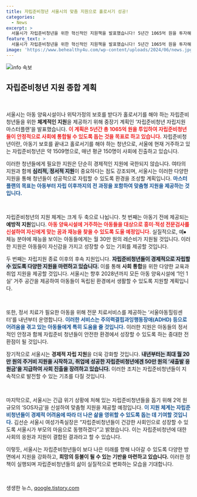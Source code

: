 ```yaml
---
title: 자립준비청년 서울시의 맞춤 지원으로 홀로서기 성공!
categories:
  - News
excerpt: >
  서울시가 자립준비청년을 위한 혁신적인 지원책을 발표했습니다! 5년간 1065억 원을 투자해 맞춤형 자립 지원과 ‘새출발 응원금’ 50만 원을 제공, 이들의 홀로서기를 응원합니다.
feature_text: >
  서울시가 자립준비청년을 위한 혁신적인 지원책을 발표했습니다! 5년간 1065억 원을 투자해 맞춤형 자립 지원과 ‘새출발 응원금’ 50만 원을 제공, 이들의 홀로서기를 응원합니다.
image: 'https://www.behealthy4u.com/wp-content/uploads/2024/06/news.jpg'
---
```


<p><img src="https://www.behealthy4u.com/wp-content/uploads/2024/06/news.jpg" alt="info 속보" /></p>

<h2 data-ke-size="size26">자립준비청년 지원 종합 계획</h2>

<p data-ke-size="size16">&nbsp;</p>

<p>서울시는 아동 양육시설이나 위탁가정의 보호를 받다가 홀로서기를 해야 하는 자립준비청년들을 위한 <b>체계적인 지원</b>을 제공하기 위해 중장기 계획인 ‘자립준비청년 자립지원 마스터플랜’을 발표했습니다. <b><span style="color: #ee2323;">이 계획은 5년간 총 1065억 원을 투입하여 자립준비청년들이 안정적으로 사회에 통합될 수 있도록 돕는 것을 목표로 하고 있습니다.</span></b> 자립준비청년이란, 아동기 보호를 끝내고 홀로서기를 해야 하는 청년으로, 서울에 현재 거주하고 있는 자립준비청년은 약 1509명으로, 매년 평균 150명이 사회에 진출하고 있습니다. </p>

<p>이러한 청년들에게 필요한 지원은 단순히 경제적인 지원에 국한되지 않습니다. 여타의 지원과 함께 <b><span style="background-color: #21538527;">심리적, 정서적 지원</span></b>이 중요하다는 점도 강조되며, 서울시는 이러한 다양한 지원을 통해 청년들이 성공적으로 자립할 수 있도록 환경을 조성할 계획입니다. <b><span style="color: #1a5490;">마스터플랜의 목표는 아동부터 자립 이후까지의 전 과정을 포함하여 맞춤형 지원을 제공하는 것입니다.</span></b></p>

<p data-ke-size="size16">&nbsp;</p>

<p>자립준비청년의 지원 체계는 크게 두 축으로 나뉩니다. 첫 번째는 아동기 전에 제공되는 <b>예방적 지원</b>입니다. <b><span style="color: #ee2323;">아동 양육시설에 거주하는 아동들을 대상으로 흥미·적성 전문검사를 신설하여 자신에게 맞는 꿈과 재능을 찾을 수 있도록 도울 예정입니다.</span></b> 실질적으로, 예⦁체능 분야에 재능을 보이는 아동들에게는 월 30만 원의 레슨비가 지원될 것입니다. 이러한 지원은 아동들이 자신감을 가지고 성장할 수 있는 기회를 제공할 것입니다.</p>

<p>두 번째는 자립지원 종료 이후의 후속 지원입니다. <b><span style="background-color: #21538527;">자립준비청년들이 경제적으로 자립할 수 있도록 다양한 지원을 마련하고 있습니다.</span></b> 이를 통해 <b>사회 통합</b>을 위한 다양한 교육과 취업 지원을 제공할 것입니다. 서울시는 향후 2028년까지 모든 아동 양육시설에 ‘1인 1실’ 거주 공간을 제공하여 아동들이 독립된 환경에서 생활할 수 있도록 지원할 계획입니다.</p>

<p data-ke-size="size16">&nbsp;</p>

<p>또한, 정서 치료가 필요한 아동을 위해 전문 치료서비스를 제공하는 ‘서울아동힐링센터’를 내년부터 운영합니다. <b><span style="color: #1a5490;">이러한 서비스는 주의력결핍과잉행동장애(ADHD) 등으로 어려움을 겪고 있는 아동들에게 특히 도움을 줄 것입니다.</span></b> 이러한 지원은 아동들의 정서적인 안정과 함께 자립준비 청년들이 안전한 환경에서 성장할 수 있도록 하는 중대한 전환점이 될 것입니다.</p>

<p>장기적으로 서울시는 <b>경제적 자립 지원</b>을 더욱 강화할 것입니다. <b><span style="background-color: #21538527;">내년부터는 최대 월 20만 원의 주거비 지원을 시작하고, 취업에 성공한 자립준비청년에겐 50만 원의 ‘새출발 응원금’을 지급하여 사회 진출을 장려하고 있습니다.</span></b> 이러한 조치는 자립준비청년들이 지속적으로 발전할 수 있는 기초를 다질 것입니다.</p>

<p data-ke-size="size16">&nbsp;</p>

<p>마지막으로, 서울시는 긴급 위기 상황에 처해 있는 자립준비청년들을 돕기 위해 2억 원 규모의 ‘SOS자금’을 신설하여 맞춤형 지원을 제공할 예정입니다. <b><span style="color: #1a5490;">이 지원 체계는 자립준비청년들이 경제적 어려움에 따라 더 나은 삶을 영위할 수 있도록 돕는 데 기여할 것입니다.</span></b> 김선순 서울시 여성가족실장은 “자립준비청년들이 건강한 사회인으로 성장할 수 있도록 서울시가 부모의 마음으로 동행하겠다”고 밝혔습니다. 이는 자립준비청년에 대한 사회의 응원과 지원이 결합된 결과라고 할 수 있습니다.</p>

<p>이렇듯, 서울시는 자립준비청년들이 보다 나은 미래를 향해 나아갈 수 있도록 다양한 방면에서 지원을 강화하고, <b>희망의 등불이 될 수 있는 기반을 마련하고 있습니다.</b> 이러한 정책이 실행되며 자립준비청년들의 삶이 실질적으로 변화하는 모습을 기대합니다.</p>

<p data-ke-size="size16">&nbsp;</p>
생생한 뉴스, <a href="https://qoogle.tistory.com" rel="dofollow">qoogle.tistory.com</a>



